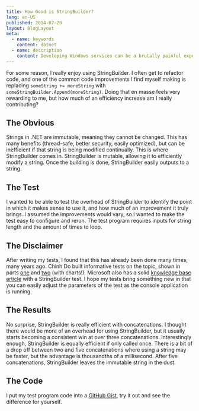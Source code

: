 ```yaml
---
title: How Good is StringBuilder?
lang: en-US
published: 2014-07-29
layout: BlogLayout
meta:
  - name: keywords
    content: dotnet
  - name: description
    content: Developing Windows services can be a brutally painful experience. With Topshelf, the transition from development to production is seamless.
---
```


For some reason, I really enjoy using StringBuilder. I often get to refactor code, and one of the common code improvements I find myself making is replacing `someString += moreString` with `someStringBuilder.Append(moreString)`. Doing that en masse feels very rewarding to me, but how much of an efficiency increase am I really contributing?

## The Obvious
Strings in .NET are immutable, meaning they cannot be changed. This has many benefits (thread-safe, better security, easily optimized), but can be inefficient if that string is being modified continually. This is where StringBuilder comes in. StringBuilder is mutable, allowing it to efficiently modify a string. Once the building is done, StringBuilder easily outputs to a string.

## The Test
I wanted to be able to test the overhead of StringBuilder to identify the point in which it makes sense to use it, and how much of an improvement it truly brings. I assumed the improvements would vary, so I wanted to make the test easy to configure and rerun. The test program requires inputs for string length and the amount of times to loop.

## The Disclaimer
After writing my tests, I found that this has already been done many times, many years ago. Chinh Do built informative tests on the topic, shown in parts [one](http://chinhdo.com/20070224/stringbuilder-is-not-always-faster/) and [two](http://chinhdo.com/20070929/stringbuilder-part-2/) (with charts!). Microsoft also has a solid [knowledge base article](https://support.microsoft.com/en-us/help/306822/how-to-improve-string-concatenation-performance-in-visual-c) with a StringBuilder test. I hope my tests bring something new in that you can easily adjust the parameters of the test as the console application is running.

## The Results
No surprise, StringBuilder is really efficient with concatenations. I thought there would be more of an overhead for using StringBuilder, but it usually starts becoming a consistent win at over three concatenations. Interestingly enough, StringBuilder is equally efficient if only called once. There is a bit of a drop off between two and five concatenations where using a string may be faster, but the advantage is thousandths of a millisecond. After five concatenations, StringBuilder leaves the immutable string in the dust.

## The Code
I put my test program code into a [GitHub Gist](https://gist.github.com/fotijr/7a97632f4af1c962aeff), try it out and see the difference for yourself.